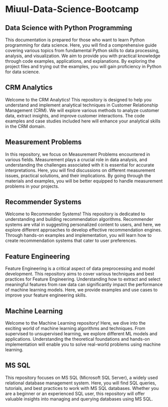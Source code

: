 # Miuul-Data-Science-Bootcamp

## Data Science with Python Programming

This documentation is prepared for those who want to learn Python programming for data science. Here, you will find a comprehensive guide covering various topics from fundamental Python skills to data processing, analysis, and visualization. We aim to provide you with practical knowledge through code examples, applications, and explanations. By exploring the project files and trying out the examples, you will gain proficiency in Python for data science.

## CRM Analytics

Welcome to the CRM Analytics! This repository is designed to help you understand and implement analytical techniques in Customer Relationship Management (CRM). We will explore various methods to analyze customer data, extract insights, and improve customer interactions. The code examples and case studies included here will enhance your analytical skills in the CRM domain.

## Measurement Problems

In this repository, we focus on Measurement Problems encountered in various fields. Measurement plays a crucial role in data analysis, and understanding the challenges associated with it is essential for accurate interpretations. Here, you will find discussions on different measurement issues, practical solutions, and their implications. By going through the materials and examples, you will be better equipped to handle measurement problems in your projects.

## Recommender Systems

Welcome to Recommender Systems! This repository is dedicated to understanding and building recommendation algorithms. Recommender systems are vital in suggesting personalized content to users, and here, we explore different approaches to develop effective recommendation engines. Through hands-on examples and implementation, you will learn how to create recommendation systems that cater to user preferences.

## Feature Engineering

Feature Engineering is a critical aspect of data preprocessing and model development. This repository aims to cover various techniques and best practices for Feature Engineering. Understanding how to extract and select meaningful features from raw data can significantly impact the performance of machine learning models. Here, we provide examples and use cases to improve your feature engineering skills.

## Machine Learning

Welcome to the Machine Learning repository! Here, we dive into the exciting world of machine learning algorithms and techniques. From supervised to unsupervised learning, we explore different ML models and applications. Understanding the theoretical foundations and hands-on implementation will enable you to solve real-world problems using machine learning.

## MS SQL

This repository focuses on MS SQL (Microsoft SQL Server), a widely used relational database management system. Here, you will find SQL queries, tutorials, and best practices to work with MS SQL databases. Whether you are a beginner or an experienced SQL user, this repository will offer valuable insights into managing and querying databases using MS SQL.
